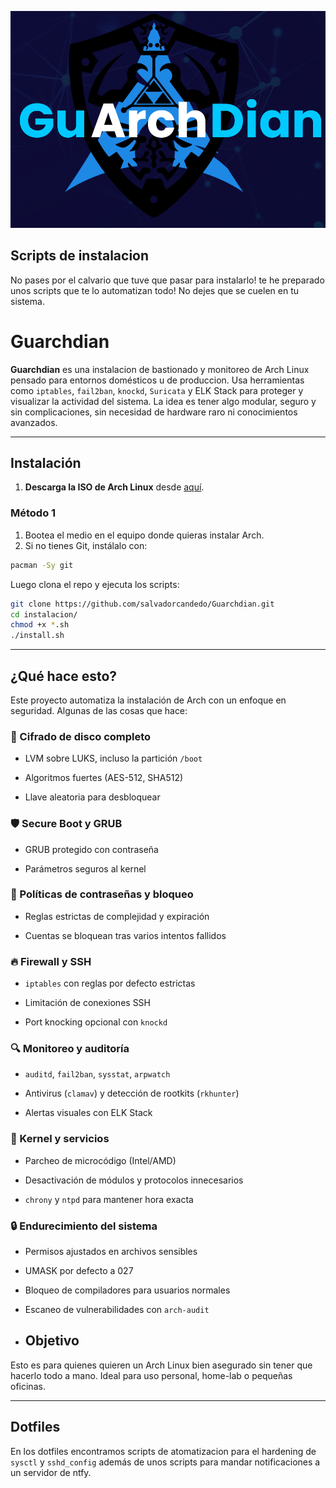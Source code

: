 ![](Imgs/Pasted%20image%2020250505195944.png)



## Scripts de instalacion

No pases por el calvario que tuve que pasar para instalarlo! te he preparado unos scripts que te lo automatizan todo! No dejes que se cuelen en tu sistema.

# Guarchdian

**Guarchdian** es una instalacion de bastionado y monitoreo de Arch Linux pensado para entornos domésticos u de produccion. Usa herramientas como `iptables`, `fail2ban`, `knockd`, `Suricata` y ELK Stack para proteger y visualizar la actividad del sistema. La idea es tener algo modular, seguro y sin complicaciones, sin necesidad de hardware raro ni conocimientos avanzados.

---

## Instalación

1. **Descarga la ISO de Arch Linux** desde [aquí](https://archlinux.org/download/).

### Método 1

1. Bootea el medio en el equipo donde quieras instalar Arch.
2. Si no tienes Git, instálalo con:

```bash
pacman -Sy git
```


Luego clona el repo y ejecuta los scripts:
```bash
git clone https://github.com/salvadorcandedo/Guarchdian.git
cd instalacion/
chmod +x *.sh
./install.sh
```
---



## ¿Qué hace esto?

Este proyecto automatiza la instalación de Arch con un enfoque en seguridad. Algunas de las cosas que hace:

### 🔐 Cifrado de disco completo

- LVM sobre LUKS, incluso la partición `/boot`
    
- Algoritmos fuertes (AES-512, SHA512)
    
- Llave aleatoria para desbloquear
    

### 🛡️ Secure Boot y GRUB

- GRUB protegido con contraseña
    
- Parámetros seguros al kernel
    

### 🧱 Políticas de contraseñas y bloqueo

- Reglas estrictas de complejidad y expiración
    
- Cuentas se bloquean tras varios intentos fallidos
    

### 🔥 Firewall y SSH

- `iptables` con reglas por defecto estrictas
    
- Limitación de conexiones SSH
    
- Port knocking opcional con `knockd`
    

### 🔍 Monitoreo y auditoría

- `auditd`, `fail2ban`, `sysstat`, `arpwatch`
    
- Antivirus (`clamav`) y detección de rootkits (`rkhunter`)
    
- Alertas visuales con ELK Stack
    

### 🧬 Kernel y servicios

- Parcheo de microcódigo (Intel/AMD)
    
- Desactivación de módulos y protocolos innecesarios
    
- `chrony` y `ntpd` para mantener hora exacta
    

### 🔒 Endurecimiento del sistema

- Permisos ajustados en archivos sensibles
    
- UMASK por defecto a 027
    
- Bloqueo de compiladores para usuarios normales
    
- Escaneo de vulnerabilidades con `arch-audit`

- ## Objetivo

Esto es para quienes quieren un Arch Linux bien asegurado sin tener que hacerlo todo a mano. Ideal para uso personal, home-lab o pequeñas oficinas.
    

---


## Dotfiles

En los dotfiles encontramos scripts de atomatizacion para el hardening de `sysctl` y `sshd_config` además de unos scripts para mandar notificaciones a un servidor de ntfy.
